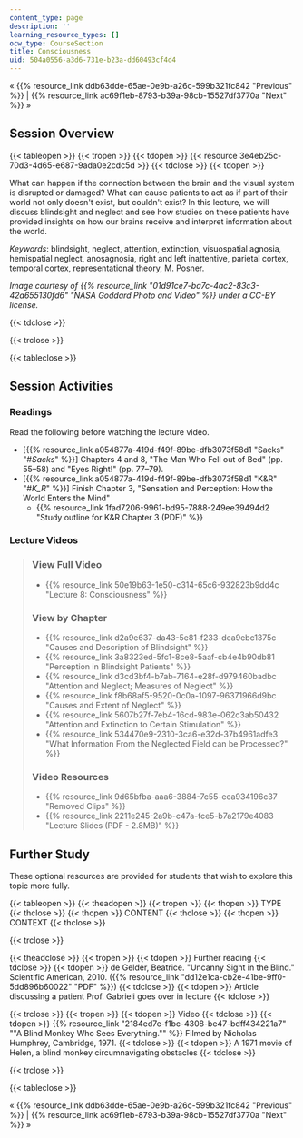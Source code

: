 ```yaml
---
content_type: page
description: ''
learning_resource_types: []
ocw_type: CourseSection
title: Consciousness
uid: 504a0556-a3d6-731e-b23a-dd60493cf4d4
---
```


« {{% resource_link ddb63dde-65ae-0e9b-a26c-599b321fc842 "Previous" %}} | {{% resource_link ac69f1eb-8793-b39a-98cb-15527df3770a "Next" %}} »

Session Overview
----------------

{{< tableopen >}}
{{< tropen >}}
{{< tdopen >}}
{{< resource 3e4eb25c-70d3-4d65-e687-9ada0e2cdc5d >}}
{{< tdclose >}}
{{< tdopen >}}


What can happen if the connection between the brain and the visual system is disrupted or damaged? What can cause patients to act as if part of their world not only doesn't exist, but couldn't exist? In this lecture, we will discuss blindsight and neglect and see how studies on these patients have provided insights on how our brains receive and interpret information about the world.

_Keywords_: blindsight, neglect, attention, extinction, visuospatial agnosia, hemispatial neglect, anosagnosia, right and left inattentive, parietal cortex, temporal cortex, representational theory, M. Posner.

_Image courtesy of {{% resource_link "01d91ce7-ba7c-4ac2-83c3-42a655130fd6" "NASA Goddard Photo and Video" %}} under a CC-BY license._


{{< tdclose >}}

{{< trclose >}}

{{< tableclose >}}

Session Activities
------------------

### Readings

Read the following before watching the lecture video.

*   \[{{% resource_link a054877a-419d-f49f-89be-dfb3073f58d1 "Sacks" "#_Sacks_" %}}\] Chapters 4 and 8, "The Man Who Fell out of Bed" (pp. 55–58) and "Eyes Right!" (pp. 77–79).
*   \[{{% resource_link a054877a-419d-f49f-89be-dfb3073f58d1 "K&R" "#_K_R_" %}}\] Finish Chapter 3, "Sensation and Perception: How the World Enters the Mind"
    *   {{% resource_link 1fad7206-9961-bd95-7888-249ee39494d2 "Study outline for K&R Chapter 3 (PDF)" %}} 

### Lecture Videos

> ### View Full Video
> 
> *   {{% resource_link 50e19b63-1e50-c314-65c6-932823b9dd4c "Lecture 8: Consciousness" %}}
> 
> ### View by Chapter
> 
> *   {{% resource_link d2a9e637-da43-5e81-f233-dea9ebc1375c "Causes and Description of Blindsight" %}}
> *   {{% resource_link 3a8323ed-5fc1-8ce8-5aaf-cb4e4b90db81 "Perception in Blindsight Patients" %}}
> *   {{% resource_link d3cd3bf4-b7ab-7164-e28f-d979460badbc "Attention and Neglect; Measures of Neglect" %}}
> *   {{% resource_link f8b68af5-9520-0c0a-1097-96371966d9bc "Causes and Extent of Neglect" %}}
> *   {{% resource_link 5607b27f-7eb4-16cd-983e-062c3ab50432 "Attention and Extinction to Certain Stimulation" %}}
> *   {{% resource_link 534470e9-2310-3ca6-e32d-37b4961adfe3 "What Information From the Neglected Field can be Processed?" %}}
> 
> ### Video Resources
> 
> *   {{% resource_link 9d65bfba-aaa6-3884-7c55-eea934196c37 "Removed Clips" %}}
> *   {{% resource_link 2211e245-2a9b-c47a-fce5-b7a2179e4083 "Lecture Slides (PDF - 2.8MB)" %}}

Further Study
-------------

These optional resources are provided for students that wish to explore this topic more fully.

{{< tableopen >}}
{{< theadopen >}}
{{< tropen >}}
{{< thopen >}}
TYPE
{{< thclose >}}
{{< thopen >}}
CONTENT
{{< thclose >}}
{{< thopen >}}
CONTEXT
{{< thclose >}}

{{< trclose >}}

{{< theadclose >}}
{{< tropen >}}
{{< tdopen >}}
Further reading
{{< tdclose >}}
{{< tdopen >}}
de Gelder, Beatrice. "Uncanny Sight in the Blind." Scientific American, 2010. ({{% resource_link "dd12e1ca-cb2e-41be-9ff0-5dd896b60022" "PDF" %}})
{{< tdclose >}}
{{< tdopen >}}
Article discussing a patient Prof. Gabrieli goes over in lecture
{{< tdclose >}}

{{< trclose >}}
{{< tropen >}}
{{< tdopen >}}
Video
{{< tdclose >}}
{{< tdopen >}}
{{% resource_link "2184ed7e-f1bc-4308-be47-bdff434221a7" "\"A Blind Monkey Who Sees Everything.\"" %}} Filmed by Nicholas Humphrey, Cambridge, 1971.
{{< tdclose >}}
{{< tdopen >}}
A 1971 movie of Helen, a blind monkey circumnavigating obstacles
{{< tdclose >}}

{{< trclose >}}

{{< tableclose >}}

« {{% resource_link ddb63dde-65ae-0e9b-a26c-599b321fc842 "Previous" %}} | {{% resource_link ac69f1eb-8793-b39a-98cb-15527df3770a "Next" %}} »